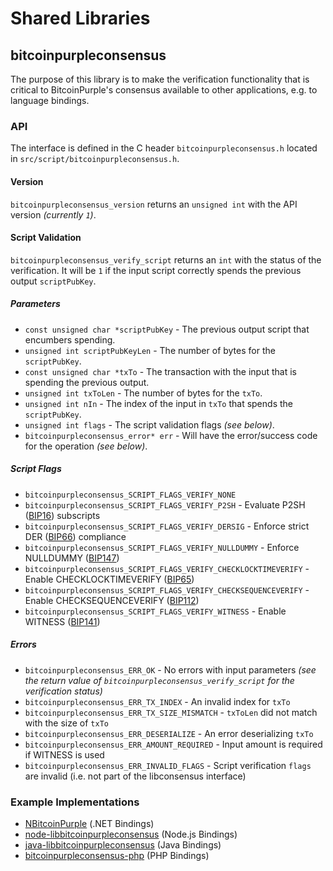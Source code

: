 Shared Libraries
================

## bitcoinpurpleconsensus

The purpose of this library is to make the verification functionality that is critical to BitcoinPurple's consensus available to other applications, e.g. to language bindings.

### API

The interface is defined in the C header `bitcoinpurpleconsensus.h` located in `src/script/bitcoinpurpleconsensus.h`.

#### Version

`bitcoinpurpleconsensus_version` returns an `unsigned int` with the API version *(currently `1`)*.

#### Script Validation

`bitcoinpurpleconsensus_verify_script` returns an `int` with the status of the verification. It will be `1` if the input script correctly spends the previous output `scriptPubKey`.

##### Parameters
- `const unsigned char *scriptPubKey` - The previous output script that encumbers spending.
- `unsigned int scriptPubKeyLen` - The number of bytes for the `scriptPubKey`.
- `const unsigned char *txTo` - The transaction with the input that is spending the previous output.
- `unsigned int txToLen` - The number of bytes for the `txTo`.
- `unsigned int nIn` - The index of the input in `txTo` that spends the `scriptPubKey`.
- `unsigned int flags` - The script validation flags *(see below)*.
- `bitcoinpurpleconsensus_error* err` - Will have the error/success code for the operation *(see below)*.

##### Script Flags
- `bitcoinpurpleconsensus_SCRIPT_FLAGS_VERIFY_NONE`
- `bitcoinpurpleconsensus_SCRIPT_FLAGS_VERIFY_P2SH` - Evaluate P2SH ([BIP16](https://github.com/bitcoinpurple/bips/blob/master/bip-0016.mediawiki)) subscripts
- `bitcoinpurpleconsensus_SCRIPT_FLAGS_VERIFY_DERSIG` - Enforce strict DER ([BIP66](https://github.com/bitcoinpurple/bips/blob/master/bip-0066.mediawiki)) compliance
- `bitcoinpurpleconsensus_SCRIPT_FLAGS_VERIFY_NULLDUMMY` - Enforce NULLDUMMY ([BIP147](https://github.com/bitcoinpurple/bips/blob/master/bip-0147.mediawiki))
- `bitcoinpurpleconsensus_SCRIPT_FLAGS_VERIFY_CHECKLOCKTIMEVERIFY` - Enable CHECKLOCKTIMEVERIFY ([BIP65](https://github.com/bitcoinpurple/bips/blob/master/bip-0065.mediawiki))
- `bitcoinpurpleconsensus_SCRIPT_FLAGS_VERIFY_CHECKSEQUENCEVERIFY` - Enable CHECKSEQUENCEVERIFY ([BIP112](https://github.com/bitcoinpurple/bips/blob/master/bip-0112.mediawiki))
- `bitcoinpurpleconsensus_SCRIPT_FLAGS_VERIFY_WITNESS` - Enable WITNESS ([BIP141](https://github.com/bitcoinpurple/bips/blob/master/bip-0141.mediawiki))

##### Errors
- `bitcoinpurpleconsensus_ERR_OK` - No errors with input parameters *(see the return value of `bitcoinpurpleconsensus_verify_script` for the verification status)*
- `bitcoinpurpleconsensus_ERR_TX_INDEX` - An invalid index for `txTo`
- `bitcoinpurpleconsensus_ERR_TX_SIZE_MISMATCH` - `txToLen` did not match with the size of `txTo`
- `bitcoinpurpleconsensus_ERR_DESERIALIZE` - An error deserializing `txTo`
- `bitcoinpurpleconsensus_ERR_AMOUNT_REQUIRED` - Input amount is required if WITNESS is used
- `bitcoinpurpleconsensus_ERR_INVALID_FLAGS` - Script verification `flags` are invalid (i.e. not part of the libconsensus interface)

### Example Implementations
- [NBitcoinPurple](https://github.com/MetacoSA/NBitcoinPurple/blob/5e1055cd7c4186dee4227c344af8892aea54faec/NBitcoinPurple/Script.cs#L979-#L1031) (.NET Bindings)
- [node-libbitcoinpurpleconsensus](https://github.com/bitpay/node-libbitcoinpurpleconsensus) (Node.js Bindings)
- [java-libbitcoinpurpleconsensus](https://github.com/dexX7/java-libbitcoinpurpleconsensus) (Java Bindings)
- [bitcoinpurpleconsensus-php](https://github.com/Bit-Wasp/bitcoinpurpleconsensus-php) (PHP Bindings)
